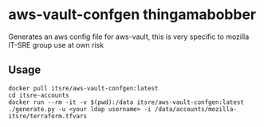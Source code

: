 # aws-vault-confgen thingamabobber
Generates an aws config file for aws-vault, this is very specific to mozilla
IT-SRE group use at own risk

## Usage
```
docker pull itsre/aws-vault-confgen:latest
cd itsre-accounts
docker run --rm -it -v $(pwd):/data itsre/aws-vault-confgen:latest
./generate.py -u <your ldap username> -i /data/accounts/mozilla-itsre/terraform.tfvars
```
